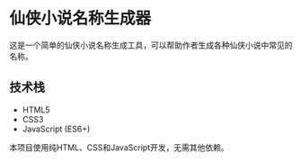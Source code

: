  # 仙侠小说名称生成器

这是一个简单的仙侠小说名称生成工具，可以帮助作者生成各种仙侠小说中常见的名称。

## 技术栈

- HTML5
- CSS3
- JavaScript (ES6+)

本项目使用纯HTML、CSS和JavaScript开发，无需其他依赖。
